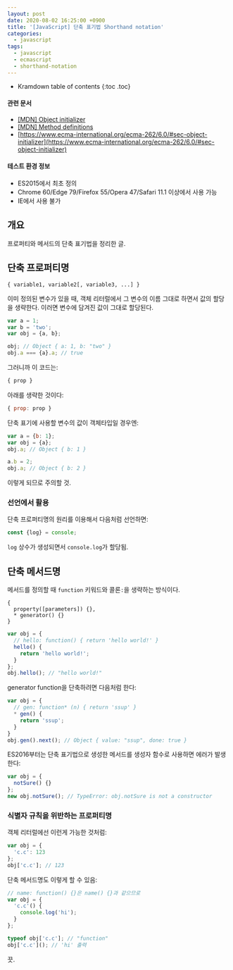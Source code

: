 ```yaml
---
layout: post
date: 2020-08-02 16:25:00 +0900
title: '[JavaScript] 단축 표기법 Shorthand notation'
categories:
  - javascript
tags:
  - javascript
  - ecmascript
  - shorthand-notation
---
```


* Kramdown table of contents
{:toc .toc}

#### 관련 문서

- [\[MDN\] Object initializer](https://developer.mozilla.org/en-US/docs/Web/JavaScript/Reference/Operators/Object_initializer)
- [\[MDN\] Method definitions](https://developer.mozilla.org/en-US/docs/Web/JavaScript/Reference/Functions/Method_definitions)
- [https://www.ecma-international.org/ecma-262/6.0/#sec-object-initializer](https://www.ecma-international.org/ecma-262/6.0/#sec-object-initializer)

#### 테스트 환경 정보

- ES2015에서 최초 정의
- Chrome 60/Edge 79/Firefox 55/Opera 47/Safari 11.1 이상에서 사용 가능
- IE에서 사용 불가


## 개요

프로퍼티와 메서드의 단축 표기법을 정리한 글.


## 단축 프로퍼티명

```
{ variable1, variable2[, variable3, ...] }
```

이미 정의된 변수가 있을 때, 객체 리터럴에서 그 변수의 이름 그대로 하면서 값의 할당을 생략한다. 이러면 변수에 담겨진 값이 그대로 할당된다.

```js
var a = 1;
var b = 'two';
var obj = {a, b};

obj; // Object { a: 1, b: "two" }
obj.a === {a}.a; // true
```

그러니까 이 코드는:

```js
{ prop }
```

아래를 생략한 것이다:

```js
{ prop: prop }
```

단축 표기에 사용할 변수의 값이 객체타입일 경우엔:

```js
var a = {b: 1};
var obj = {a};
obj.a; // Object { b: 1 }

a.b = 2;
obj.a; // Object { b: 2 }
```

이렇게 되므로 주의할 것.

### 선언에서 활용

단축 프로퍼티명의 원리를 이용해서 다음처럼 선언하면:

```js
const {log} = console;
```

`log` 상수가 생성되면서 `console.log`가 할당됨.


## 단축 메서드명

메서드를 정의할 때 `function` 키워드와 콜론`:`을 생략하는 방식이다.

```
{
  property([parameters]) {},
  * generator() {}
}
```

```js
var obj = {
  // hello: function() { return 'hello world!' }
  hello() {
    return 'hello world!';
  }
};
obj.hello(); // "hello world!"
```

generator function을 단축하려면 다음처럼 한다:

```js
var obj = {
  // gen: function* (n) { return 'ssup' }
  * gen() {
    return 'ssup';
  }
}
obj.gen().next(); // Object { value: "ssup", done: true }
```

ES2016부터는 단축 표기법으로 생성한 메서드를 생성자 함수로 사용하면 에러가 발생한다:

```js
var obj = {
  notSure() {}
};
new obj.notSure(); // TypeError: obj.notSure is not a constructor
```

### 식별자 규칙을 위반하는 프로퍼티명

객체 리터럴에선 이런게 가능한 것처럼:

```js
var obj = {
  'c.c': 123
};
obj['c.c']; // 123
```

단축 메서드명도 이렇게 할 수 있음:

```js
// name: function() {}은 name() {}과 같으므로
var obj = {
  'c.c'() {
    console.log('hi');
  }
};

typeof obj['c.c']; // "function"
obj['c.c'](); // 'hi' 출력
```

끗.

